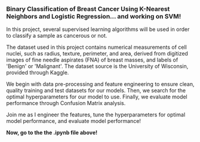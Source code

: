 ### Binary Classification of Breast Cancer Using K-Nearest Neighbors and Logistic Regression... and working on SVM!

In this project, several supervised learning algorithms will be used in order to classify a sample as cancerous or not. 

The dataset used in this project contains numerical measurements of cell nuclei, such as radius, texture, perimeter, and area, derived from digitized images of fine needle aspirates (FNA) of breast masses, and labels of 'Benign' or 'Malignant'. The dataset source is the University of Wisconsin, provided through Kaggle.

We begin with data pre-processing and feature engineering to ensure clean, quality training and test datasets for our models. 
Then, we search for the optimal hyperparameters for our model to use. 
Finally, we evaluate model performance through Confusion Matrix analysis.

Join me as I engineer the features, tune the hyperparameters for optimal model performance, and evaluate model performance!

**Now, go to the the .ipynb file above!**
